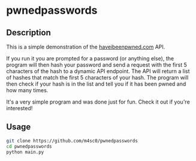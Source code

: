 # pwnedpasswords

## Description

This is a simple demonstration of the [haveibeenpwned.com](https://haveibeenpwned.com) API.

If you run it you are prompted for a password (or anything else), the program will then hash your password and send a request with the first 5 characters of the hash to a dynamic API endpoint. The API will return a list of hashes that match the first 5 characters of your hash. The program will then check if your hash is in the list and tell you if it has been pwned and how many times.

It's a very simple program and was done just for fun. Check it out if you're interested!

## Usage

```bash
git clone https://github.com/m4sc0/pwnedpasswords
cd pwnedpasswords
python main.py
```
